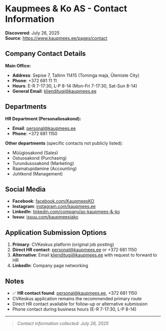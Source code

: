 # Kaupmees & Ko AS - Contact Information

**Discovered**: July 26, 2025  
**Source**: <https://www.kaupmees.ee/pages/contact>

## Company Contact Details

**Main Office:**

- **Address**: Sepise 7, Tallinn 11415 (Tominga maja, Ülemiste City)
- **Phone**: +372 681 11 11
- **Hours**: E-R 7-17:30, L-P 8-14 (Mon-Fri 7-17:30, Sat-Sun 8-14)
- **General Email**: <klienditugi@kaupmees.ee>

## Departments

**HR Department (Personaliosakond):**

- **Email**: <personal@kaupmees.ee>
- **Phone**: +372 681 1150

**Other departments** (specific contacts not publicly listed):

- Müügiosakond (Sales)
- Ostuosakond (Purchasing)
- Turundusosakond (Marketing)
- Raamatupidamine (Accounting)
- Juhtkond (Management)

## Social Media

- **Facebook**: [facebook.com/KaupmeesKO](https://www.facebook.com/KaupmeesKO/)
- **Instagram**: [instagram.com/kaupmees.ee](https://www.instagram.com/kaupmees.ee/)
- **LinkedIn**: [linkedin.com/company/as-kaupmees-&-ko](https://www.linkedin.com/company/as-kaupmees-&-ko)
- **Issuu**: [issuu.com/kaupmeesjako](https://issuu.com/kaupmeesjako)

## Application Submission Options

1. **Primary**: CVKeskus platform (original job posting)
2. **Direct HR contact**: <personal@kaupmees.ee> or +372 681 1150
3. **Alternative**: Email <klienditugi@kaupmees.ee> with request to forward to HR
4. **LinkedIn**: Company page networking

## Notes

- ✅ **HR contact found**: <personal@kaupmees.ee>, +372 681 1150
- CVKeskus application remains the recommended primary route
- Direct HR contact available for follow-up or alternative submission
- Phone contact during business hours (E-R 7-17:30, L-P 8-14)

---
> *Contact information collected: July 26, 2025*
